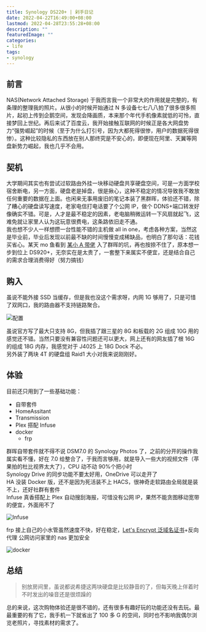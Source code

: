 ```yaml
---
title: Synology DS220+ | 剁手日记
date: 2022-04-22T16:49:00+08:00
lastmod: 2022-04-28T23:55:28+08:00
description: ""
featuredImage: ""
categories:
- life
tags:
- synology
---
```


## 前言

NAS(Network Attached Storage) 于我而言我一个非常大的作用就是完整的，有条理的整理我的照片。从很小的时候开始通过 N 多设备七七八八拍了很多很多照片，起初上传到企鹅空间，发现会降画质，本来那个年代手机像素就低的可怜，直接梦回上世纪。再后来试了百度云，我开始接触互联网的时候正是各大网盘势力“强势崛起”的时候（至于为什么打引号，因为大都死得很惨，用户的数据死得很惨）。这种比较隐私的东西放在别人那终究是不安心的，即便现在阿里、天翼等网盘新势力崛起，我也几乎不会用。  

## 契机

大学期间其实也有尝试过软路由外挂一块移动硬盘共享硬盘空间，可是一方面学校宿舍断电，另一方面，硬盘老是掉盘，很是揪心，这种不稳定的情况导致我不敢放任何重要的数据在上面。也闲来无事用废旧的笔记本装了黑群晖，体验还不错，除了糟心的硬盘读写速度，老家电信打电话要了个公网 IP，做个 DDNS+端口转发好像确实不错。可是，人才是最不稳定的因素，老电脑稍微运转一下风扇就起飞，这难免就让家里人认为这玩意很费电，这条路依旧走不通。  
我也想不少人一样想攒一台性能不错的主机做 all in one，考虑各种方案，当然这是毕业前，毕业后发现以前最不缺的时间慢慢变成稀缺品，也明白了那句话：花钱买省心。某天 mo 鱼看到 [某小 A 带佬](https://www.imalan.cn/) 入了群晖的坑，再也按捺不住了，原本想一步到位上 DS920+，无奈实在是太贵了，一套整下来属实不便宜，还是结合自己的需求合理消费得好（努力搞钱）

## 购入

虽说不能外接 SSD 当缓存，但是我也没这个需求呀，内网 1G 够用了，只是可惜了双网口，我的路由器不支持链路聚合。

![配置](https://cdn.zggsong.cn/2022/04/22/da0006cb3805e.png!webp)

虽说官方写了最大只支持 8G，但我插了跟三星的 8G 和板载的 2G 组成 10G 用的感觉还不错。当然只要没有兼容性问题还可以更大，网上还有的网友插了根 16G 的组成 18G 内存，我感觉对于 J4025 上 18G Dock 不必。  
另外装了两块 4T 的硬盘组 Raid1 大小对我来说刚刚好。

## 体验

目前还只用到了一些基础功能：

- 自带套件
- HomeAssitant
- Transmission
- Plex 搭配 Infuse
- docker
  - frp

群晖自带套件就不得不说 DSM7.0 的 Synology Photos 了，之前的分开的操作我属实看不懂，好在 7.0 给整合了，于我而言够用，就是导入一些大的视频文件（苹果拍的杜比视界太大了），CPU 动不动 90%个把小时  
Synology Drive 的同步功能不要太好用，OneDrive 可以走开了  
HA 没装 Docker 版，还不是因为死活装不上 HACS，很神奇走软路由全局就是装不上，还好社群有套件  
Infuse 真香搭配上 Plex 自动搜刮海报，可惜没有公网 IP，果然不能贪图移动宽带的便宜，外面用不了  

![Infuse](https://cdn.zggsong.cn/2022/04/22/fd70ed199985e.jpeg!webp)  

frp 接上自己的小水管虽然速度不快，好在稳定，[Let's Encrypt 泛域名证书](https://www.moewah.com/archives/1301.html)+反向代理 公网访问家里的 nas 更加安全  

![docker](https://cdn.zggsong.cn/2022/04/22/bbe88482a9d3b.png!webp)

## 总结

> 别放房间里，虽说都说希捷这两块硬盘是比较静音的了，但每天晚上伴着时不时发出的噪音还是很烦躁的  

总的来说，这次购物体验还是很不错的，还有很多有趣好玩的功能还没有去玩。最最重要的有了它，我手机一下就省出了 100 多 G 的空间，同时也不影响我偶尔浏览老照片，寻找素材的需求了。
